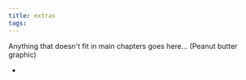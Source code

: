 ```yaml
---
title: extras
tags:
---
```


Anything that doesn't fit in main chapters goes here... (Peanut butter graphic)

* 
